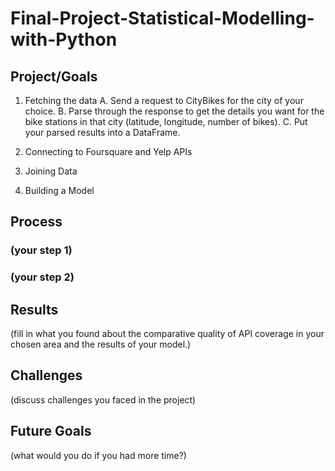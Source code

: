 # Final-Project-Statistical-Modelling-with-Python

## Project/Goals

1. Fetching the data
   A. Send a request to CityBikes for the city of your choice.
   B. Parse through the response to get the details you want for the bike stations in that city (latitude, longitude, number of bikes).
   C. Put your parsed results into a DataFrame.

2. Connecting to Foursquare and Yelp APIs
3. Joining Data
4. Building a Model
 

## Process
### (your step 1)
### (your step 2)

## Results
(fill in what you found about the comparative quality of API coverage in your chosen area and the results of your model.)

## Challenges 
(discuss challenges you faced in the project)

## Future Goals
(what would you do if you had more time?)
